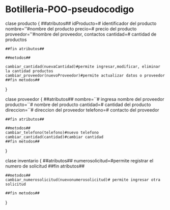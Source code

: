 # Botilleria-POO-pseudocodigo
clase producto
{
	##atributos##
	idProducto=# identificador del producto
	nombre=''#nombre del producto
	precio=# precio del producto
	proveedor=''#nombre del proveedor, contactos
	cantidad=# cantidad de productos

	##fin atributos##

	##metodos##
	
	cambiar_cantidad(nuevaCantidad)#permite ingresar,modificar, eliminar la cantidad productos
	cambiar_proveedor(nuevoProveedor)#permite actualizar datos o proveedor
	##fin metodos##	
}

clase proveedor
{
	##atributos##
	nombre=´´# ingresa nombre del proveedor
	producto=´´# nombre del producto
	cantidad=# cantidad del producto
	direccion=´´# direccion del proveedor
	telefono=# contacto del proveedor

	##fin atributos##

	##metodos##
	cambiar_telefono(telefono)#nuevo telefono
	cambiar_cantidad(cantidad)#cambiar cantidad
	##fin metodos##
}

clase inventario
{
	##atributos##
	numerosolicitud=#permite registrar el numero de solicitud
	##fin atributos##

	##metodos##
	cambiar_numerosolicitud(nuevonumerosolicitud)# permite ingresar otra solicitud

	##fin metodos##
}
